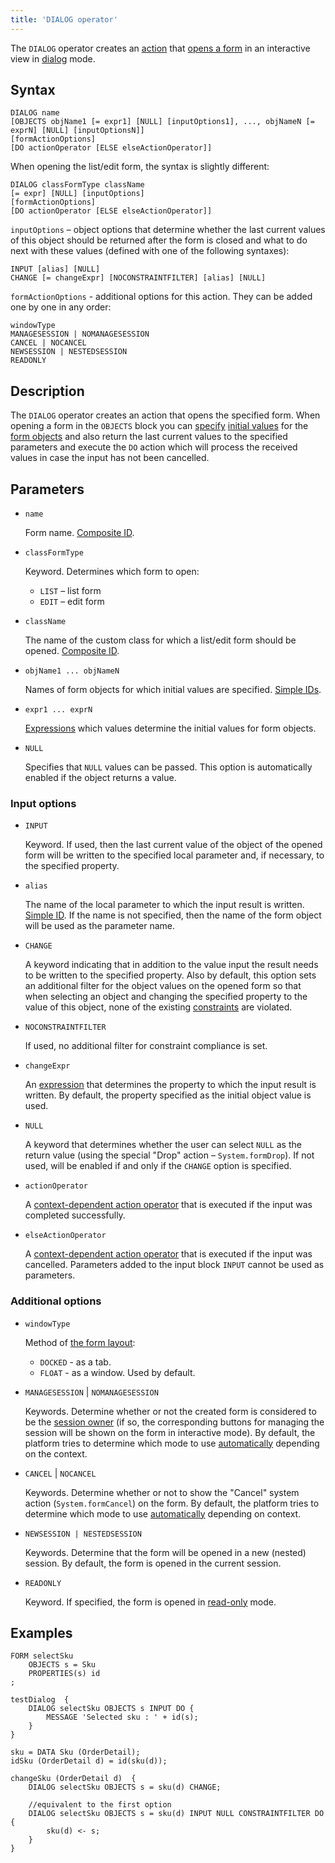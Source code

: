 ```yaml
---
title: 'DIALOG operator'
---
```


The `DIALOG` operator creates an [action](Actions.md) that [opens a form](In_an_interactive_view_SHOW_DIALOG.md) in an interactive view in [dialog](In_an_interactive_view_SHOW_DIALOG.md#dialog) mode. 

## Syntax

    DIALOG name
    [OBJECTS objName1 [= expr1] [NULL] [inputOptions1], ..., objNameN [= exprN] [NULL] [inputOptionsN]]
    [formActionOptions]
    [DO actionOperator [ELSE elseActionOperator]]

When opening the list/edit form, the syntax is slightly different:

    DIALOG classFormType className
    [= expr] [NULL] [inputOptions]
    [formActionOptions]
    [DO actionOperator [ELSE elseActionOperator]]

`inputOptions` – object options that determine whether the last current values of this object should be returned after the form is closed and what to do next with these values (defined with one of the following syntaxes):

    INPUT [alias] [NULL]
    CHANGE [= changeExpr] [NOCONSTRAINTFILTER] [alias] [NULL]

`formActionOptions` - additional options for this action. They can be added one by one in any order:

    windowType
    MANAGESESSION | NOMANAGESESSION
    CANCEL | NOCANCEL
    NEWSESSION | NESTEDSESSION
    READONLY

## Description

The `DIALOG` operator creates an action that opens the specified form. When opening a form in the `OBJECTS` block you can [specify](Open_form.md#params) [initial values](Value_input.md#initial) for the [form objects](Form_structure.md) and also return the last current values to the specified parameters and execute the `DO` action which will process the received values in case the input has not been cancelled.

## Parameters

- `name`

    Form name. [Composite ID](IDs.md#cid-broken).

- `classFormType`

    Keyword. Determines which form to open:

    - `LIST` – list form
    - `EDIT` – edit form

- `className`

    The name of the custom class for which a list/edit form should be opened. [Composite ID](IDs.md#cid-broken).

- `objName1 ... objNameN`

    Names of form objects for which initial values are specified. [Simple IDs](IDs.md#id-broken).

- `expr1 ... exprN`

    [Expressions](Expression.md) which values determine the initial values for form objects.

- `NULL`

    Specifies that `NULL` values can be passed. This option is automatically enabled if the object returns a value.

### Input options

- `INPUT`

    Keyword. If used, then the last current value of the object of the opened form will be written to the specified local parameter and, if necessary, to the specified property.

- `alias`

    The name of the local parameter to which the input result is written. [Simple ID](IDs.md#id-broken). If the name is not specified, then the name of the form object will be used as the parameter name.

- `CHANGE`

    A keyword indicating that in addition to the value input the result needs to be written to the specified property. Also by default, this option sets an additional filter for the object values on the opened form so that when selecting an object and changing the specified property to the value of this object, none of the existing [constraints](Constraints.md) are violated. 

- `NOCONSTRAINTFILTER`

    If used, no additional filter for constraint compliance is set.

- `changeExpr`

    An [expression](Expression.md) that determines the property to which the input result is written. By default, the property specified as the initial object value is used.

- `NULL`

    A keyword that determines whether the user can select `NULL` as the return value (using the special "Drop" action – `System.formDrop`). If not used, will be enabled if and only if the `CHANGE` option is specified.

- `actionOperator`

    A [context-dependent action operator](Action_operators.md#contextdependent) that is executed if the input was completed successfully.

- `elseActionOperator`

    A [context-dependent action operator](Action_operators.md#contextdependent) that is executed if the input was cancelled. Parameters added to the input block `INPUT` cannot be used as parameters.

### Additional options

- `windowType`

    Method of [the form layout](In_an_interactive_view_SHOW_DIALOG.md#location):

    - `DOCKED` - as a tab.
    - `FLOAT` - as a window. Used by default.

- `MANAGESESSION` | `NOMANAGESESSION`

    Keywords. Determine whether or not the created form is considered to be the [session owner](Interactive_view.md#owner) (if so, the corresponding buttons for managing the session will be shown on the form in interactive mode). By default, the platform tries to determine which mode to use [automatically](Interactive_view.md#sysactions) depending on the context.

- `CANCEL` | `NOCANCEL`

    Keywords. Determine whether or not to show the "Cancel" system action (`System.formCancel`) on the form. By default, the platform tries to determine which mode to use [automatically](Interactive_view.md#sysactions) depending on context.

- `NEWSESSION | NESTEDSESSION`

    Keywords. Determine that the form will be opened in a new (nested) session. By default, the form is opened in the current session.

- `READONLY`

    Keyword. If specified, the form is opened in [read-only](In_an_interactive_view_SHOW_DIALOG.md#extra) mode.

## Examples

```lsf
FORM selectSku
    OBJECTS s = Sku
    PROPERTIES(s) id
;

testDialog  {
    DIALOG selectSku OBJECTS s INPUT DO {
        MESSAGE 'Selected sku : ' + id(s);
    }
}

sku = DATA Sku (OrderDetail);
idSku (OrderDetail d) = id(sku(d));

changeSku (OrderDetail d)  {
    DIALOG selectSku OBJECTS s = sku(d) CHANGE;

    //equivalent to the first option
    DIALOG selectSku OBJECTS s = sku(d) INPUT NULL CONSTRAINTFILTER DO {
        sku(d) <- s;
    }
}
```

